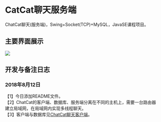 # CatCat聊天服务端
ChatCat聊天(服务端)，Swing+Socket(TCP)+MySQL，JavaSE课程项目。
## 主要界面展示
![](https://i.imgur.com/3MIkpZY.jpg)
## 开发与备注日志
### 2018年8月12日
【1】今日添加README文件。
<br>
【2】ChatCat的客户端、数据库、服务端分离在不同的主机上，需要一台路由器建立局域网，在局域网内实现多线程聊天。
<br>
【3】客户端与数据库见[ChatCat聊天客户端](https://github.com/LauZyHou/ChatCat_Server)。

